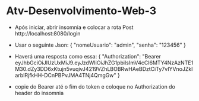 # Atv-Desenvolvimento-Web-3

- Após iniciar, abrir insomnia e colocar a rota Post http://localhost:8080/login
- Usar o seguinte Json:
{
	"nomeUsuario": "admin",
	"senha": "123456"
}

- Haverá uma resposta como essa:
{
	"Authorization": "Bearer eyJhbGciOiJIUzUxMiJ9.eyJzdWIiOiJhZG1pbiIsImV4cCI6MTY4NzAzNTE1M30.dZy3DD6xKtujn5vuqivJ4219VZhLBOBRwHAeBDztCiTy7vIYVnoJZklarbIRjfkHH-DCnPBPvJMA4TNj4QmgGw"
}

- copie do Bearer até o fim do token e coloque no Authorization do header do insomnia
